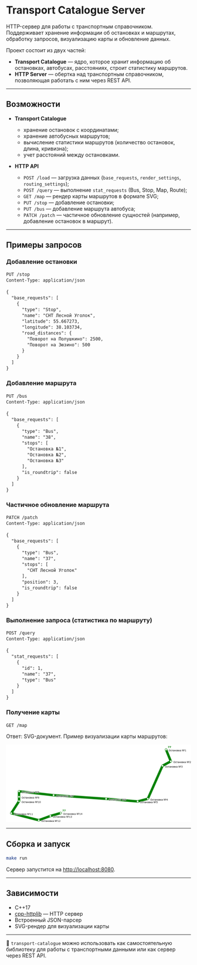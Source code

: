 # Transport Catalogue Server

HTTP-сервер для работы с транспортным справочником.
Поддерживает хранение информации об остановках и маршрутах, обработку запросов, визуализацию карты и обновление данных.

Проект состоит из двух частей:

* **Transport Catalogue** — ядро, которое хранит информацию об остановках, автобусах, расстояниях, строит статистику маршрутов.
* **HTTP Server** — обертка над транспортным справочником, позволяющая работать с ним через REST API.

---

## Возможности

* **Transport Catalogue**

  * хранение остановок с координатами;
  * хранение автобусных маршрутов;
  * вычисление статистики маршрутов (количество остановок, длина, кривизна);
  * учет расстояний между остановками.

* **HTTP API**

  * `POST /load` — загрузка данных (`base_requests`, `render_settings`, `routing_settings`);
  * `POST /query` — выполнение `stat_requests` (Bus, Stop, Map, Route);
  * `GET /map` — рендер карты маршрутов в формате SVG;
  * `PUT /stop` — добавление остановки;
  * `PUT /bus` — добавление маршрута автобуса;
  * `PATCH /patch` — частичное обновление сущностей (например, добавление остановок в маршрут).

---

## Примеры запросов

### Добавление остановки

```http
PUT /stop
Content-Type: application/json

{
  "base_requests": [
    {
      "type": "Stop",
      "name": "СНТ Лесной Уголок",
      "latitude": 55.667273,
      "longitude": 38.103734,
      "road_distances": {
        "Поворот на Полушкино": 2500,
        "Поворот на Зюзино": 500
      }
    }
  ]
}
```

### Добавление маршрута

```http
PUT /bus
Content-Type: application/json

{
  "base_requests": [
    {
      "type": "Bus",
      "name": "38",
      "stops": [
        "Остановка №1",
        "Остановка №2",
        "Остановка №3"
      ],
      "is_roundtrip": false
    }
  ]
}
```

### Частичное обновление маршрута

```http
PATCH /patch
Content-Type: application/json

{
  "base_requests": [
    {
      "type": "Bus",
      "name": "37",
      "stops": [
        "СНТ Лесной Уголок"
      ],
      "position": 3,
      "is_roundtrip": false
    }
  ]
}
```

### Выполнение запроса (статистика по маршруту)

```http
POST /query
Content-Type: application/json

{
  "stat_requests": [
    {
      "id": 1,
      "name": "37",
      "type": "Bus"
    }
  ]
}
```

### Получение карты

```http
GET /map
```

Ответ: SVG-документ.
Пример визуализации карты маршрутов:

![Пример карты маршрутов](data/map_example.png)

---

## Сборка и запуск

```bash
make run
```

Сервер запустится на [http://localhost:8080](http://localhost:8080).

---

## Зависимости

* C++17
* [cpp-httplib](https://github.com/yhirose/cpp-httplib) — HTTP сервер
* Встроенный JSON-парсер
* SVG-рендер для визуализации карты

---

🚀 `transport-catalogue` можно использовать как самостоятельную библиотеку для работы с транспортными данными или как сервер через REST API.